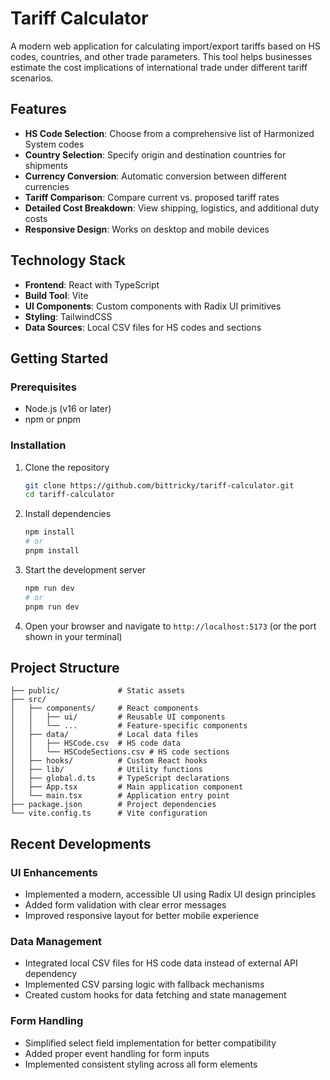 # Tariff Calculator

A modern web application for calculating import/export tariffs based on HS codes, countries, and other trade parameters. This tool helps businesses estimate the cost implications of international trade under different tariff scenarios.

## Features

- **HS Code Selection**: Choose from a comprehensive list of Harmonized System codes
- **Country Selection**: Specify origin and destination countries for shipments
- **Currency Conversion**: Automatic conversion between different currencies
- **Tariff Comparison**: Compare current vs. proposed tariff rates
- **Detailed Cost Breakdown**: View shipping, logistics, and additional duty costs
- **Responsive Design**: Works on desktop and mobile devices

## Technology Stack

- **Frontend**: React with TypeScript
- **Build Tool**: Vite
- **UI Components**: Custom components with Radix UI primitives
- **Styling**: TailwindCSS
- **Data Sources**: Local CSV files for HS codes and sections

## Getting Started

### Prerequisites

- Node.js (v16 or later)
- npm or pnpm

### Installation

1. Clone the repository
   ```bash
   git clone https://github.com/bittricky/tariff-calculator.git
   cd tariff-calculator
   ```

2. Install dependencies
   ```bash
   npm install
   # or
   pnpm install
   ```

3. Start the development server
   ```bash
   npm run dev
   # or
   pnpm run dev
   ```

4. Open your browser and navigate to `http://localhost:5173` (or the port shown in your terminal)

## Project Structure

```
├── public/             # Static assets
├── src/
│   ├── components/     # React components
│   │   ├── ui/         # Reusable UI components
│   │   └── ...         # Feature-specific components
│   ├── data/           # Local data files
│   │   ├── HSCode.csv  # HS code data
│   │   └── HSCodeSections.csv # HS code sections
│   ├── hooks/          # Custom React hooks
│   ├── lib/            # Utility functions
│   ├── global.d.ts     # TypeScript declarations
│   ├── App.tsx         # Main application component
│   └── main.tsx        # Application entry point
├── package.json        # Project dependencies
└── vite.config.ts      # Vite configuration
```

## Recent Developments

### UI Enhancements
- Implemented a modern, accessible UI using Radix UI design principles
- Added form validation with clear error messages
- Improved responsive layout for better mobile experience

### Data Management
- Integrated local CSV files for HS code data instead of external API dependency
- Implemented CSV parsing logic with fallback mechanisms
- Created custom hooks for data fetching and state management

### Form Handling
- Simplified select field implementation for better compatibility
- Added proper event handling for form inputs
- Implemented consistent styling across all form elements